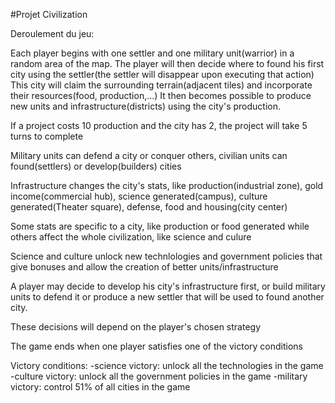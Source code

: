 #Projet Civilization

Deroulement du jeu:

Each player begins with one settler and one military unit(warrior) in a random area of the map.
The player will then decide where to found his first city using the settler(the settler will disappear upon executing that action)
This city will claim the surrounding terrain(adjacent tiles) and incorporate their resources(food, production,...) It then becomes possible to produce 
new units and infrastructure(districts) using the city's production.

If a project costs 10 production and the city has 2, the project will take 5 turns to complete

Military units can defend a city or conquer others, civilian units can found(settlers) or develop(builders) cities

Infrastructure changes the city's stats, like production(industrial zone), gold income(commercial hub), science generated(campus), culture generated(Theater square),
defense, food and housing(city center)

Some stats are specific to a city, like production or food generated while others affect the whole civilization, like science and culure

Science and culture unlock new technlologies and government policies that give bonuses and allow the creation of better units/infrastructure

A player may decide to develop his city's infrastructure first, or build military units to defend it or produce a new settler that will be used to found
another city.

These decisions will depend on the player's chosen strategy

The game ends when one player satisfies one of the victory conditions

Victory conditions:
-science victory: unlock all the technologies in the game
-culture victory: unlock all the government policies in the game
-military victory: control 51% of all cities in the game
